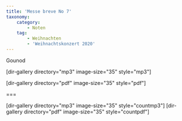 ```yaml
---
title: 'Messe breve No 7'
taxonomy:
    category:
        - Noten
    tag:
        - Weihnachten
        - 'Weihnachtskonzert 2020'
---
```


Gounod

[dir-gallery directory="mp3" image-size="35" style="mp3"]

[dir-gallery directory="pdf" image-size="35" style="pdf"]

===

[dir-gallery directory="mp3" image-size="35" style="countmp3"]
[dir-gallery directory="pdf" image-size="35" style="countpdf"]